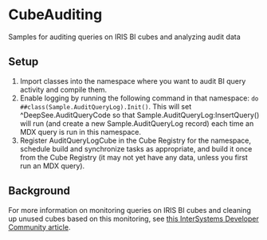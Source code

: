 # CubeAuditing
Samples for auditing queries on IRIS BI cubes and analyzing audit data

## Setup
1. Import classes into the namespace where you want to audit BI query activity and compile them.
2. Enable logging by running the following command in that namespace: `do ##class(Sample.AuditQueryLog).Init()`. This will set ^DeepSee.AuditQueryCode so that Sample.AuditQueryLog:InsertQuery() will run (and create a new Sample.AuditQueryLog record) each time an MDX query is run in this namespace.
3. Register AuditQueryLogCube in the Cube Registry for the namespace, schedule build and synchronize tasks as appropriate, and build it once from the Cube Registry (it may not yet have any data, unless you first run an MDX query).

## Background
For more information on monitoring queries on IRIS BI cubes and cleaning up unused cubes based on this monitoring, see [this InterSystems Developer Community article](https://community.intersystems.com/post/monitoring-bi-cube-usage-and-cleaning-unused-cubes).

